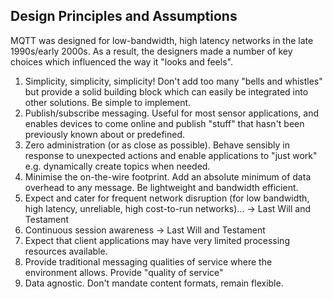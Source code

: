 ## Design Principles and Assumptions

MQTT was designed for low-bandwidth, high latency networks in the late 1990s/early 2000s. As a result, the designers made a number of key choices which influenced the way it "looks and feels".

 1.  Simplicity, simplicity, simplicity! Don't add too many "bells and whistles" but provide a solid building block which can easily be integrated into other solutions. Be simple to implement.
 2.  Publish/subscribe messaging. Useful for most sensor applications, and enables devices to come online and publish "stuff" that hasn't been previously known about or predefined.
 3.  Zero administration (or as close as possible). Behave sensibly in response to unexpected actions and enable applications to "just work" e.g. dynamically create topics when needed.
 4.  Minimise the on-the-wire footprint. Add an absolute minimum of data overhead to any message. Be lightweight and bandwidth efficient.
 5.  Expect and cater for frequent network disruption (for low bandwidth, high latency, unreliable, high cost-to-run networks)... -> Last Will and Testament
 6.  Continuous session awareness -> Last Will and Testament
 7.  Expect that client applications may have very limited processing resources available. 
 8.  Provide traditional messaging qualities of service where the environment allows. Provide "quality of service" 
 9.  Data agnostic. Don't mandate content formats, remain flexible.
